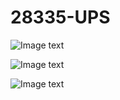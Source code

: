 # 28335-UPS

![Image text](https://github.com/yellow-new/28335-UPS/blob/main/1.png)

![Image text](https://github.com/yellow-new/28335-UPS/blob/main/2.png)


![Image text](https://github.com/yellow-new/28335-UPS/blob/main/3.png)
